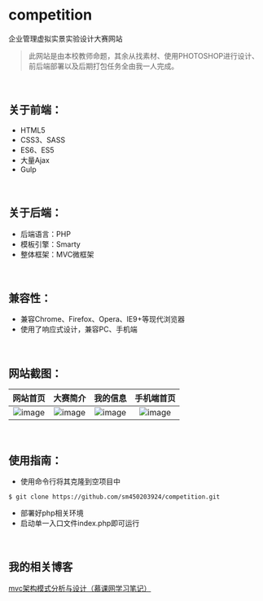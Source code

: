 # competition
企业管理虚拟实景实验设计大赛网站

> 此网站是由本校教师命题，其余从找素材、使用PHOTOSHOP进行设计、前后端部署以及后期打包任务全由我一人完成。
<br>

## 关于前端：
- HTML5
- CSS3、SASS
- ES6、ES5
- 大量Ajax
- Gulp
<br>

## 关于后端：
- 后端语言：PHP
- 模板引擎：Smarty
- 整体框架：MVC微框架
<br>

## 兼容性：
- 兼容Chrome、Firefox、Opera、IE9+等现代浏览器
- 使用了响应式设计，兼容PC、手机端
<br>

## 网站截图：
| **网站首页** | **大赛简介** | **我的信息** | **手机端首页** |  
| :---: |:---:| :---:|  :---:|  
| ![image](https://github.com/sm450203924/competition/raw/master/screenshot/homepage.png)|![image](https://github.com/sm450203924/competition/raw/master/screenshot/competition-intro.png)|![image](https://github.com/sm450203924/competition/raw/master/screenshot/personal-myinfo.png)|![image](https://github.com/sm450203924/competition/raw/master/screenshot/homepage-phone.png) | 
<br>

## 使用指南：
- 使用命令行将其克隆到空项目中
```shell  
$ git clone https://github.com/sm450203924/competition.git
```  
- 部署好php相关环境
- 启动单一入口文件index.php即可运行
<br>

## 我的相关博客
<a href="https://github.com/joanaz/HireDot2/compare/" target="_blank">mvc架构模式分析与设计（慕课网学习笔记）</a>
